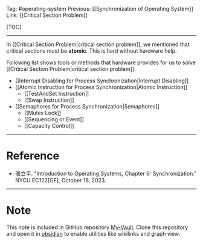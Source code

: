 Tag: #operating-system 
Previous: [[Synchronization of Operating System]]
Link: [[Critical Section Problem]]

[TOC]

---

In [[Critical Section Problem|critical section problem]], we mentioned that critical sections must be **atomic**. This is hard without hardware help.

Following list shows tools or methods that hardware provides for us to solve [[Critical Section Problem|critical section problem]].

- [[Interrupt Disabling for Process Synchronization|Interrupt Disabling]]
- [[Atomic Instruction for Process Synchronization|Atomic Instruction]]
	- [[TestAndSet Instruction]]
	- [[Swap Instruction]]
- [[Semaphores for Process Synchronization|Semaphores]]
	- [[Mutex Lock]]
	- [[Sequencing or Event]]
	- [[Capacity Control]]

---

# Reference

- 張立平. “Introduction to Operating Systems, Chapter 6: Synchronization.” NYCU EC122[GF], October 18, 2023.

---

# Note

This note is included in GitHub repository [My-Vault](https://github.com/LittleD3092/My-Vault.git). Clone this repository and open it in [obsidian](https://obsidian.md/) to enable utilities like wikilinks and graph view.
